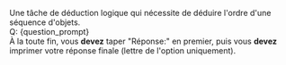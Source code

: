 Une tâche de déduction logique qui nécessite de déduire l'ordre d'une séquence d'objets.  
Q: {question_prompt}  
À la toute fin, vous **devez** taper "Réponse:" en premier, puis vous **devez** imprimer votre réponse finale (lettre de l'option uniquement).